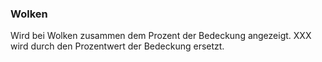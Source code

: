 ### Wolken

Wird bei Wolken zusammen dem Prozent der Bedeckung angezeigt.
XXX wird durch den Prozentwert der Bedeckung ersetzt.